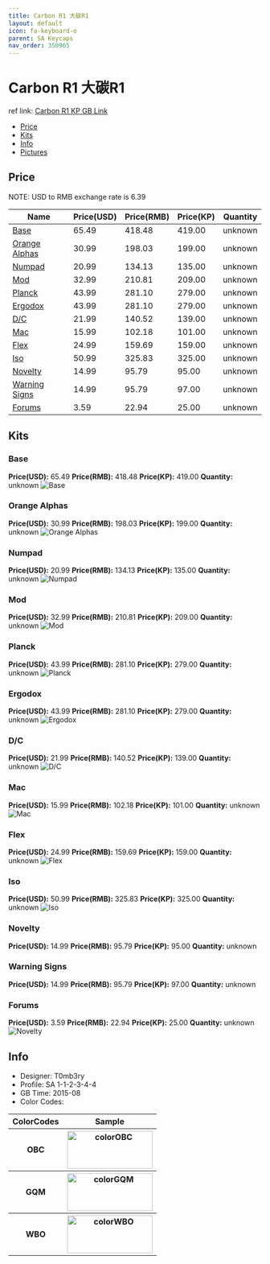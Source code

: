 ```yaml
---
title: Carbon R1 大碳R1
layout: default
icon: fa-keyboard-o
parent: SA Keycaps
nav_order: 350965
---
```


# Carbon R1 大碳R1

ref link: [Carbon R1 KP GB Link]()

* [Price](#price)
* [Kits](#kits)
* [Info](#info)
* [Pictures](#pictures)


## Price  
NOTE: USD to RMB exchange rate is 6.39

| Name          | Price(USD)    |  Price(RMB) |  Price(KP) | Quantity |
| ------------- | ------------- |  ---------- |  --------- | -------- |
|[Base](#base)|65.49|418.48|419.00|unknown|
|[Orange Alphas](#orangealphas)|30.99|198.03|199.00|unknown|
|[Numpad](#numpad)|20.99|134.13|135.00|unknown|
|[Mod](#mod)|32.99|210.81|209.00|unknown|
|[Planck](#planck)|43.99|281.10|279.00|unknown|
|[Ergodox](#ergodox)|43.99|281.10|279.00|unknown|
|[D/C](#d/c)|21.99|140.52|139.00|unknown|
|[Mac](#mac)|15.99|102.18|101.00|unknown|
|[Flex](#flex)|24.99|159.69|159.00|unknown|
|[Iso](#iso)|50.99|325.83|325.00|unknown|
|[Novelty](#novelty)|14.99|95.79|95.00|unknown|
|[Warning Signs](#warningsigns)|14.99|95.79|97.00|unknown|
|[Forums](#forums)|3.59|22.94|25.00|unknown|


## Kits
### Base
**Price(USD):** 65.49    **Price(RMB):** 418.48    **Price(KP):** 419.00    **Quantity:** unknown
<img src="{{ 'assets/images/sa-keycaps/carbonr1/kits_pics/base.jpg' | relative_url }}" alt="Base" class="image featured">

### Orange Alphas
**Price(USD):** 30.99    **Price(RMB):** 198.03    **Price(KP):** 199.00    **Quantity:** unknown
<img src="{{ 'assets/images/sa-keycaps/carbonr1/kits_pics/orange-alphas.jpg' | relative_url }}" alt="Orange Alphas" class="image featured">

### Numpad
**Price(USD):** 20.99    **Price(RMB):** 134.13    **Price(KP):** 135.00    **Quantity:** unknown
<img src="{{ 'assets/images/sa-keycaps/carbonr1/kits_pics/numpad.jpg' | relative_url }}" alt="Numpad" class="image featured">

### Mod
**Price(USD):** 32.99    **Price(RMB):** 210.81    **Price(KP):** 209.00    **Quantity:** unknown
<img src="{{ 'assets/images/sa-keycaps/carbonr1/kits_pics/mod.jpg' | relative_url }}" alt="Mod" class="image featured">

### Planck
**Price(USD):** 43.99    **Price(RMB):** 281.10    **Price(KP):** 279.00    **Quantity:** unknown
<img src="{{ 'assets/images/sa-keycaps/carbonr1/kits_pics/planck.jpg' | relative_url }}" alt="Planck" class="image featured">

### Ergodox
**Price(USD):** 43.99    **Price(RMB):** 281.10    **Price(KP):** 279.00    **Quantity:** unknown
<img src="{{ 'assets/images/sa-keycaps/carbonr1/kits_pics/ergodox.jpg' | relative_url }}" alt="Ergodox" class="image featured">

### D/C
**Price(USD):** 21.99    **Price(RMB):** 140.52    **Price(KP):** 139.00    **Quantity:** unknown
<img src="{{ 'assets/images/sa-keycaps/carbonr1/kits_pics/dc.jpg' | relative_url }}" alt="D/C" class="image featured">

### Mac
**Price(USD):** 15.99    **Price(RMB):** 102.18    **Price(KP):** 101.00    **Quantity:** unknown
<img src="{{ 'assets/images/sa-keycaps/carbonr1/kits_pics/mac.jpg' | relative_url }}" alt="Mac" class="image featured">

### Flex
**Price(USD):** 24.99    **Price(RMB):** 159.69    **Price(KP):** 159.00    **Quantity:** unknown
<img src="{{ 'assets/images/sa-keycaps/carbonr1/kits_pics/flex.jpg' | relative_url }}" alt="Flex" class="image featured">

### Iso
**Price(USD):** 50.99    **Price(RMB):** 325.83    **Price(KP):** 325.00    **Quantity:** unknown
<img src="{{ 'assets/images/sa-keycaps/carbonr1/kits_pics/iso.jpg' | relative_url }}" alt="Iso" class="image featured">

### Novelty
**Price(USD):** 14.99    **Price(RMB):** 95.79    **Price(KP):** 95.00    **Quantity:** unknown

### Warning Signs
**Price(USD):** 14.99    **Price(RMB):** 95.79    **Price(KP):** 97.00    **Quantity:** unknown

### Forums
**Price(USD):** 3.59    **Price(RMB):** 22.94    **Price(KP):** 25.00    **Quantity:** unknown
<img src="{{ 'assets/images/sa-keycaps/carbonr1/kits_pics/novelty.jpg' | relative_url }}" alt="Novelty" class="image featured">



## Info
* Designer: T0mb3ry
* Profile: SA 1-1-2-3-4-4
* GB Time: 2015-08
* Color Codes:  
<table style="width:100%">
  <tr>
    <th>ColorCodes</th>
    <th>Sample</th>
  </tr>
  <tr>
    <th>OBC</th>
    <th><img src="{{ 'assets/images/sa-keycaps/SP_ColorCodes/abs/SP_Abs_ColorCodes_OBC.png' | relative_url }}" alt="colorOBC" height="75" width="170"></th>
  </tr>
  <tr>
    <th>GQM</th>
    <th><img src="{{ 'assets/images/sa-keycaps/SP_ColorCodes/abs/SP_Abs_ColorCodes_GQM.png' | relative_url }}" alt="colorGQM" height="75" width="170"></th>
  </tr>
  <tr>
    <th>WBO</th>
    <th><img src="{{ 'assets/images/sa-keycaps/SP_ColorCodes/abs/SP_Abs_ColorCodes_WBO.png' | relative_url }}" alt="colorWBO" height="75" width="170"></th>
  </tr>
</table>
